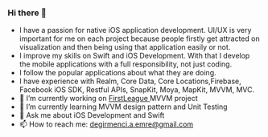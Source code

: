 ### Hi there 👋

- I have a passion for native iOS application development. UI/UX is very important for me on each project because people firstly get attracted on visualization and then being using that application easily or not. 
- I improve my skills on Swift and iOS Development. With that I develop the mobile applications with a full responsibility, not just coding. 
- I follow the popular applications about what they are doing.
- I have experience with Realm, Core Data, Core Locations,Firebase, Facebook iOS SDK, Restful APIs, SnapKit, Moya, MapKit, MVVM, MVC. 
- 🔭 I’m currently working on <a href = "https://github.com/emrdgrmnci/FirstLeague"> FirstLeague </a> MVVM project
- 🌱 I’m currently learning MVVM design pattern and Unit Testing
- 💬 Ask me about iOS Development and Swift
- 📫 How to reach me: degirmenci.a.emre@gmail.com

